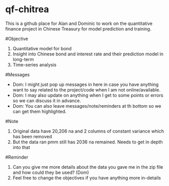# qf-chitrea
This is a github place for Alan and Dominic to work on the quantitative finance project in Chinese Treasury for model prediction and training. 

#Objective
1. Quantitative model for bond
2. Insight into Chinese bond and interest rate and their prediction model in long-term
3. Time-series analysis

#Messages
- Dom: I might just pop up messages in here in case you have anything want to say related to the project/code when I am not online/available. 
- Dom: I may also update on anything when I get to some points or errors so we can discuss it in advance. 
- Dom: You can also leave messages/note/reminders at th bottom so we can get them highlighted. 


#Note
1. Original data have 20,206 na and 2 columns of  constant variance which has been removed
2. But the data ran pmm still has 2036 na remained. Needs to get in depth into that 

#Reminder
1. Can you give me more details about the data you gave me in the zip file and how could they be used? (Dom)
2. Feel free to change the objectives if you have anything more in-details 
